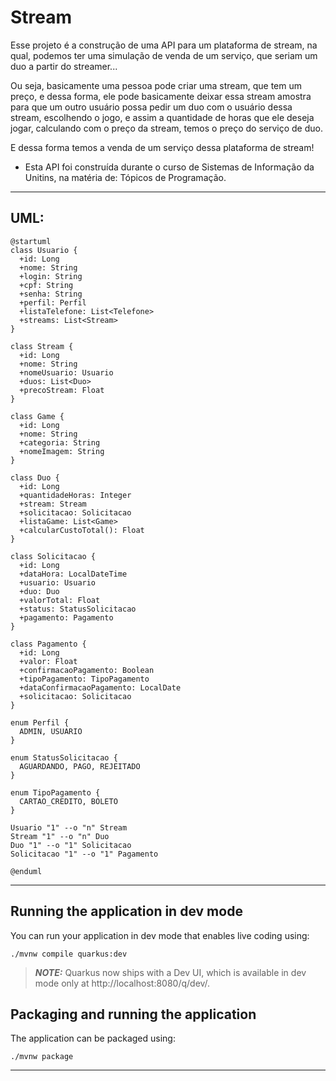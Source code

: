 # Stream

Esse projeto é a construção de uma API para um plataforma de stream, na qual, podemos ter uma simulação de venda de um serviço, que seriam um duo a partir do streamer...

Ou seja, basicamente uma pessoa pode criar uma stream, que tem um preço, e dessa forma, ele pode basicamente deixar essa stream amostra para que um outro usuário
possa pedir um duo com o usuário dessa stream, escolhendo o jogo, e assim a quantidade de horas que ele deseja jogar, calculando com o preço da stream, temos o preço do serviço de duo.

E dessa forma temos a venda de um serviço dessa plataforma de stream!

- Esta API foi construída durante o curso de Sistemas de Informação da Unitins, na matéria de: Tópicos de Programação.

---

## UML:

````plantuml
@startuml
class Usuario {
  +id: Long
  +nome: String
  +login: String
  +cpf: String
  +senha: String
  +perfil: Perfil
  +listaTelefone: List<Telefone>
  +streams: List<Stream>
}

class Stream {
  +id: Long
  +nome: String
  +nomeUsuario: Usuario
  +duos: List<Duo>
  +precoStream: Float
}

class Game {
  +id: Long
  +nome: String
  +categoria: String
  +nomeImagem: String
}

class Duo {
  +id: Long
  +quantidadeHoras: Integer
  +stream: Stream
  +solicitacao: Solicitacao
  +listaGame: List<Game>
  +calcularCustoTotal(): Float
}

class Solicitacao {
  +id: Long
  +dataHora: LocalDateTime
  +usuario: Usuario
  +duo: Duo
  +valorTotal: Float
  +status: StatusSolicitacao
  +pagamento: Pagamento
}

class Pagamento {
  +id: Long
  +valor: Float
  +confirmacaoPagamento: Boolean
  +tipoPagamento: TipoPagamento
  +dataConfirmacaoPagamento: LocalDate
  +solicitacao: Solicitacao
}

enum Perfil {
  ADMIN, USUARIO
}

enum StatusSolicitacao {
  AGUARDANDO, PAGO, REJEITADO
}

enum TipoPagamento {
  CARTAO_CREDITO, BOLETO
}

Usuario "1" --o "n" Stream
Stream "1" --o "n" Duo
Duo "1" --o "1" Solicitacao
Solicitacao "1" --o "1" Pagamento

@enduml

````

---

## Running the application in dev mode

You can run your application in dev mode that enables live coding using:
```shell script
./mvnw compile quarkus:dev
```

> **_NOTE:_**  Quarkus now ships with a Dev UI, which is available in dev mode only at http://localhost:8080/q/dev/.

## Packaging and running the application

The application can be packaged using:
```shell script
./mvnw package
```

---

